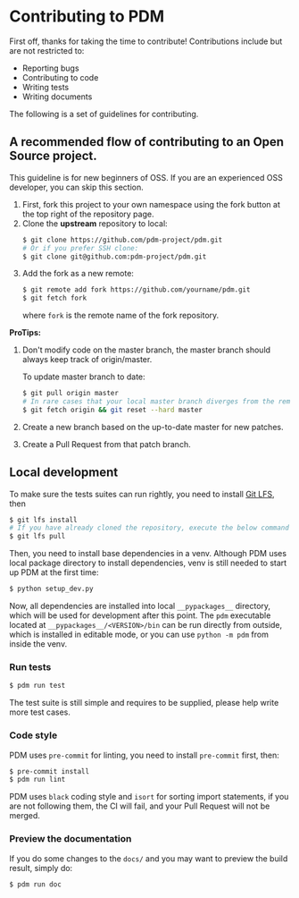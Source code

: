 # Contributing to PDM

First off, thanks for taking the time to contribute! Contributions include but are not restricted to:

- Reporting bugs
- Contributing to code
- Writing tests
- Writing documents

The following is a set of guidelines for contributing.

## A recommended flow of contributing to an Open Source project.

This guideline is for new beginners of OSS. If you are an experienced OSS developer, you can skip
this section.

1. First, fork this project to your own namespace using the fork button at the top right of the repository page.
2. Clone the **upstream** repository to local:
   ```bash
   $ git clone https://github.com/pdm-project/pdm.git
   # Or if you prefer SSH clone:
   $ git clone git@github.com:pdm-project/pdm.git
   ```
3. Add the fork as a new remote:
   ```bash
   $ git remote add fork https://github.com/yourname/pdm.git
   $ git fetch fork
   ```
   where `fork` is the remote name of the fork repository.

**ProTips:**
1. Don't modify code on the master branch, the master branch should always keep track of origin/master.

   To update master branch to date:
   ```bash
   $ git pull origin master
   # In rare cases that your local master branch diverges from the remote master:
   $ git fetch origin && git reset --hard master
   ```
2. Create a new branch based on the up-to-date master for new patches.
3. Create a Pull Request from that patch branch.

## Local development

To make sure the tests suites can run rightly, you need to install [Git LFS](https://git-lfs.github.com/), then
```bash
$ git lfs install
# If you have already cloned the repository, execute the below command as well.
$ git lfs pull
```

Then, you need to install base dependencies in a venv. Although PDM uses local package directory to install
dependencies, venv is still needed to start up PDM at the first time:

```bash
$ python setup_dev.py
```

Now, all dependencies are installed into local `__pypackages__` directory, which will be used for development
after this point. The `pdm` executable located at `__pypackages__/<VERSION>/bin` can be run directly from outside,
which is installed in editable mode, or you can use `python -m pdm` from inside the venv.

### Run tests

```bash
$ pdm run test
```

The test suite is still simple and requires to be supplied, please help write more test cases.

### Code style

PDM uses `pre-commit` for linting, you need to install `pre-commit` first, then:

```bash
$ pre-commit install
$ pdm run lint
```

PDM uses `black` coding style and `isort` for sorting import statements, if you are not following them,
the CI will fail, and your Pull Request will not be merged.


### Preview the documentation

If you do some changes to the `docs/` and you may want to preview the build result, simply do:

```bash
$ pdm run doc
```
